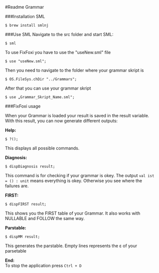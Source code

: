 #Readme Grammar

###Installation SML
  
    $ brew install smlnj

###Use SML
Navigate to the src folder and start SML:

    $ sml

To use FixFoxi you have to use the "useNew.sml" file

    $ use "useNew.sml";

Then you need to navigate to the folder where your grammar skript is

    $ OS.FileSys.chDir "../Grammars";

After that you can use your grammar skript

    $ use „Grammar_Skript_Name.sml";

###FixFoxi usage

When your Grammar is loaded your result is saved in the result variable.
With this result, you can now generate different outputs:  

**Help:**

    $ ?();

This displays all possible commands.

**Diagnosis:**

    $ dispDiagnosis result;

This command is for checking if your grammar is okey. The output `val ist = () : unit` means everything is okey. Otherwise you see where the failures are.

**FIRST:**

    $ dispFIRST result;

This shows you the FIRST table of your Grammar. It also works with NULLABLE and FOLLOW the same way.

**Parstable:**

    $ dispMM result;

This generates the parstable. Empty lines represents the ε of your parsetable

**End:**  
To stop the application press `Ctrl + D`